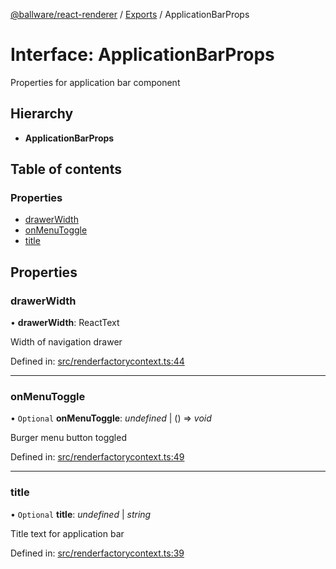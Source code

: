 [@ballware/react-renderer](../README.md) / [Exports](../modules.md) / ApplicationBarProps

# Interface: ApplicationBarProps

Properties for application bar component

## Hierarchy

* **ApplicationBarProps**

## Table of contents

### Properties

- [drawerWidth](applicationbarprops.md#drawerwidth)
- [onMenuToggle](applicationbarprops.md#onmenutoggle)
- [title](applicationbarprops.md#title)

## Properties

### drawerWidth

• **drawerWidth**: ReactText

Width of navigation drawer

Defined in: [src/renderfactorycontext.ts:44](https://github.com/frankball/ballware-react-renderer/blob/625dfe5/src/renderfactorycontext.ts#L44)

___

### onMenuToggle

• `Optional` **onMenuToggle**: *undefined* \| () => *void*

Burger menu button toggled

Defined in: [src/renderfactorycontext.ts:49](https://github.com/frankball/ballware-react-renderer/blob/625dfe5/src/renderfactorycontext.ts#L49)

___

### title

• `Optional` **title**: *undefined* \| *string*

Title text for application bar

Defined in: [src/renderfactorycontext.ts:39](https://github.com/frankball/ballware-react-renderer/blob/625dfe5/src/renderfactorycontext.ts#L39)
